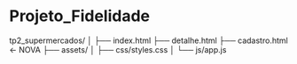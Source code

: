 # Projeto_Fidelidade
tp2_supermercados/
│
├── index.html
├── detalhe.html
├── cadastro.html   ← NOVA
├── assets/
│   ├── css/styles.css
│   └── js/app.js


